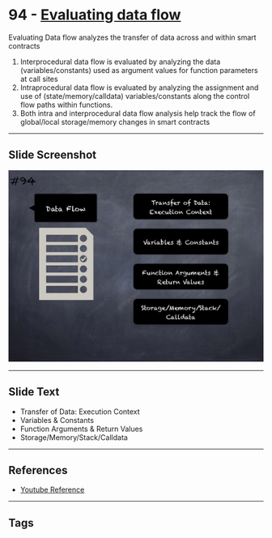 
# 94 - [Evaluating data flow](./Evaluating%20data%20flow.md)

Evaluating Data flow analyzes the transfer of data across and within smart contracts

1. Interprocedural data flow is evaluated by analyzing the data (variables/constants) used as argument values for function parameters at call sites
2. Intraprocedural data flow is evaluated by analyzing the assignment and use of (state/memory/calldata) variables/constants along the control flow paths within functions.
3. Both intra and interprocedural data flow analysis help track the flow of global/local storage/memory changes in smart contracts
___
## Slide Screenshot
![094.png](../../images/6.Audit%20Techniques%20and%20Tools%20101/094.png)
___
## Slide Text
- Transfer of Data: Execution Context
- Variables & Constants
- Function Arguments & Return Values
- Storage/Memory/Stack/Calldata
___
## References
- [Youtube Reference](https://youtu.be/dgITqd3mkDk?t=1328)
___
## Tags
